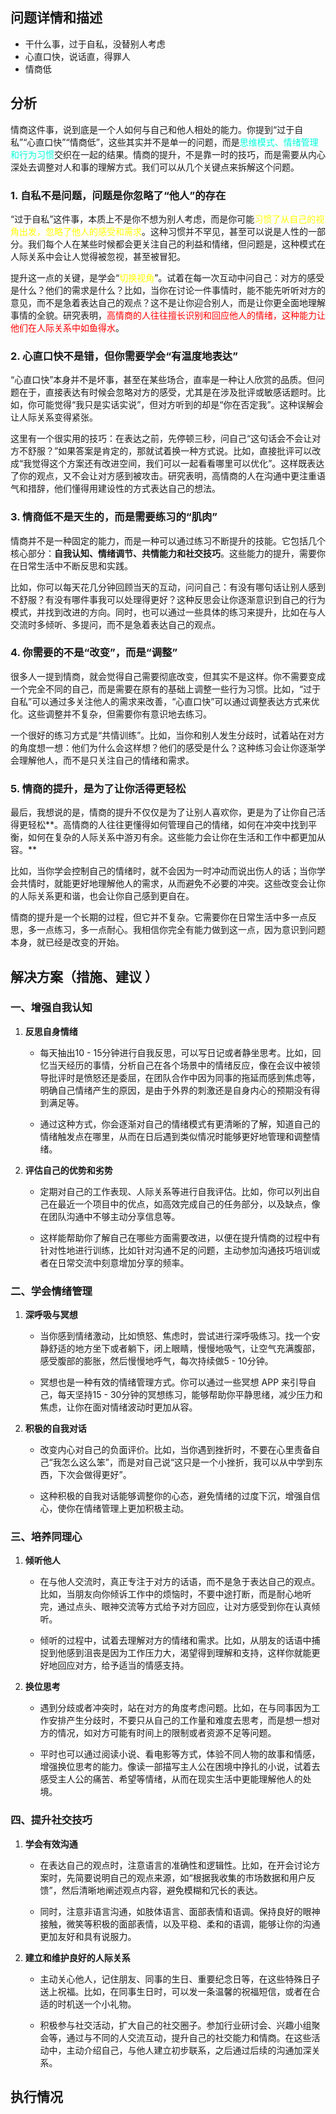 ## 问题详情和描述 
- 干什么事，过于自私，没替别人考虑 
- 心直口快，说话直，得罪人 
- 情商低 

## 分析 
情商这件事，说到底是一个人如何与自己和他人相处的能力。你提到“过于自私”“心直口快”“情商低”，这些其实并不是单一的问题，而是<font color="#00ffdc">思维模式、情绪管理和行为习惯</font>交织在一起的结果。情商的提升，不是靠一时的技巧，而是需要从内心深处去调整对人和事的理解方式。我们可以从几个关键点来拆解这个问题。

### 1. 自私不是问题，问题是你忽略了“他人”的存在

“过于自私”这件事，本质上不是你不想为别人考虑，而是你可能<font color="#ffff00">习惯了从自己的视角出发，忽略了他人的感受和需求</font>。这种习惯并不罕见，甚至可以说是人性的一部分。我们每个人在某些时候都会更关注自己的利益和情绪，但问题是，这种模式在人际关系中会让人觉得被忽视，甚至被冒犯。

提升这一点的关键，是学会“<font color="#ffff00">切换视角</font>”。试着在每一次互动中问自己：对方的感受是什么？他们的需求是什么？比如，当你在讨论一件事情时，能不能先听听对方的意见，而不是急着表达自己的观点？这不是让你迎合别人，而是让你更全面地理解事情的全貌。研究表明，<font color="#ff0000">高情商的人往往擅长识别和回应他人的情绪，这种能力让他们在人际关系中如鱼得水</font>。

### 2. 心直口快不是错，但你需要学会“有温度地表达”

“心直口快”本身并不是坏事，甚至在某些场合，直率是一种让人欣赏的品质。但问题在于，直接表达有时候会忽略对方的感受，尤其是在涉及批评或敏感话题时。比如，你可能觉得“我只是实话实说”，但对方听到的却是“你在否定我”。这种误解会让人际关系变得紧张。

这里有一个很实用的技巧：在表达之前，先停顿三秒，问自己“这句话会不会让对方不舒服？”如果答案是肯定的，那就试着换一种方式说。比如，直接批评可以改成“我觉得这个方案还有改进空间，我们可以一起看看哪里可以优化”。这样既表达了你的观点，又不会让对方感到被攻击。研究表明，高情商的人在沟通中更注重语气和措辞，他们懂得用建设性的方式表达自己的想法。

### 3. 情商低不是天生的，而是需要练习的“肌肉”

情商并不是一种固定的能力，而是一种可以通过练习不断提升的技能。它包括几个核心部分：**自我认知、情绪调节、共情能力和社交技巧**。这些能力的提升，需要你在日常生活中不断反思和实践。

比如，你可以每天花几分钟回顾当天的互动，问问自己：有没有哪句话让别人感到不舒服？有没有哪件事我可以处理得更好？这种反思会让你逐渐意识到自己的行为模式，并找到改进的方向。同时，也可以通过一些具体的练习来提升，比如在与人交流时多倾听、多提问，而不是急着表达自己的观点。

### 4. 你需要的不是“改变”，而是“调整”

很多人一提到情商，就会觉得自己需要彻底改变，但其实不是这样。你不需要变成一个完全不同的自己，而是需要在原有的基础上调整一些行为习惯。比如，“过于自私”可以通过多关注他人的需求来改善，“心直口快”可以通过调整表达方式来优化。这些调整并不复杂，但需要你有意识地去练习。

一个很好的练习方式是“共情训练”。比如，当你和别人发生分歧时，试着站在对方的角度想一想：他们为什么会这样想？他们的感受是什么？这种练习会让你逐渐学会理解他人，而不是只关注自己的情绪和需求。

### 5. 情商的提升，是为了让你活得更轻松

最后，我想说的是，情商的提升不仅仅是为了让别人喜欢你，更是为了让你自己活得更轻松**。高情商的人往往更懂得如何管理自己的情绪，如何在冲突中找到平衡，如何在复杂的人际关系中游刃有余。这些能力会让你在生活和工作中都更加从容。**

比如，当你学会控制自己的情绪时，就不会因为一时冲动而说出伤人的话；当你学会共情时，就能更好地理解他人的需求，从而避免不必要的冲突。这些改变会让你的人际关系更和谐，也会让你自己感到更自在。

情商的提升是一个长期的过程，但它并不复杂。它需要你在日常生活中多一点反思，多一点练习，多一点耐心。我相信你完全有能力做到这一点，因为意识到问题本身，就已经是改变的开始。

## 解决方案（措施、建议 ）

### 一、增强自我认知

1. **反思自身情绪**
    
    - 每天抽出10 - 15分钟进行自我反思，可以写日记或者静坐思考。比如，回忆当天经历的事情，分析自己在各个场景中的情绪反应，像在会议中被领导批评时是愤怒还是委屈，在团队合作中因为同事的拖延而感到焦虑等，明确自己情绪产生的原因，是由于外界的刺激还是自身内心的预期没有得到满足等。
        
    - 通过这种方式，你会逐渐对自己的情绪模式有更清晰的了解，知道自己的情绪触发点在哪里，从而在日后遇到类似情况时能够更好地管理和调整情绪。
        
2. **评估自己的优势和劣势**
    
    - 定期对自己的工作表现、人际关系等进行自我评估。比如，你可以列出自己在最近一个项目中的优点，如高效完成自己的任务部分，以及缺点，像在团队沟通中不够主动分享信息等。
        
    - 这样能帮助你了解自己在哪些方面需要改进，以便在提升情商的过程中有针对性地进行训练，比如针对沟通不足的问题，主动参加沟通技巧培训或者在日常交流中刻意增加分享的频率。
        

### 二、学会情绪管理

1. **深呼吸与冥想**
    
    - 当你感到情绪激动，比如愤怒、焦虑时，尝试进行深呼吸练习。找一个安静舒适的地方坐下或者躺下，闭上眼睛，慢慢地吸气，让空气充满腹部，感受腹部的膨胀，然后慢慢地呼气，每次持续做5 - 10分钟。
        
    - 冥想也是一种有效的情绪管理方式。你可以通过一些冥想 APP 来引导自己，每天坚持15 - 30分钟的冥想练习，能够帮助你平静思绪，减少压力和焦虑，让你在面对情绪波动时更加从容。
        
2. **积极的自我对话**
    
    - 改变内心对自己的负面评价。比如，当你遇到挫折时，不要在心里责备自己“我怎么这么笨”，而是对自己说“这只是一个小挫折，我可以从中学到东西，下次会做得更好”。
        
    - 这种积极的自我对话能够调整你的心态，避免情绪的过度下沉，增强自信心，使你在情绪管理上更加积极主动。
        

### 三、培养同理心

1. **倾听他人**
    
    - 在与他人交流时，真正专注于对方的话语，而不是急于表达自己的观点。比如，当朋友向你倾诉工作中的烦恼时，不要中途打断，而是耐心地听完，通过点头、眼神交流等方式给予对方回应，让对方感受到你在认真倾听。
        
    - 倾听的过程中，试着去理解对方的情绪和需求。比如，从朋友的话语中捕捉到他感到沮丧是因为工作压力大，渴望得到理解和支持，这样你就能更好地回应对方，给予适当的情感支持。
        
2. **换位思考**
    
    - 遇到分歧或者冲突时，站在对方的角度考虑问题。比如，在与同事因为工作安排产生分歧时，不要只从自己的工作量和难度去思考，而是想一想对方的情况，如对方可能有时间上的限制或者资源不足等问题。
        
    - 平时也可以通过阅读小说、看电影等方式，体验不同人物的故事和情感，增强换位思考的能力。像读一部描写主人公在困境中挣扎的小说，试着去感受主人公的痛苦、希望等情绪，从而在现实生活中更能理解他人的处境。
        

### 四、提升社交技巧

1. **学会有效沟通**
    
    - 在表达自己的观点时，注意语言的准确性和逻辑性。比如，在开会讨论方案时，先简要说明自己的观点来源，如“根据我收集的市场数据和用户反馈”，然后清晰地阐述观点内容，避免模糊和冗长的表达。
        
    - 同时，注意非语言沟通，如肢体语言、面部表情和语调。保持良好的眼神接触，微笑等积极的面部表情，以及平稳、柔和的语调，能够让你的沟通更加友好和具有说服力。
        
2. **建立和维护良好的人际关系**
    
    - 主动关心他人，记住朋友、同事的生日、重要纪念日等，在这些特殊日子送上祝福。比如，在同事生日时，可以发一条温馨的祝福短信，或者在合适的时机送一个小礼物。
        
    - 积极参与社交活动，扩大自己的社交圈子。参加行业研讨会、兴趣小组聚会等，通过与不同的人交流互动，提升自己的社交能力和情商。在这些活动中，主动介绍自己，与他人建立初步联系，之后通过后续的沟通加深关系。

## 执行情况 
